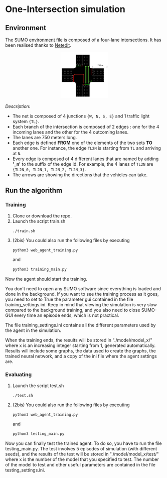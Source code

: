 # One-Intersection simulation

## Environment

The SUMO [environment file](https://github.com/GameDisplayer/Deep-QLearning-Multi-Agent-Perspective-for-Traffic-Signal-Control/tree/master/TLCS/intersection/environment.net.xml) is composed of a four-lane intersections. It has been realised thanks to [Netedit](https://sumo.dlr.de/docs/Netedit/index.html).

<p align="center">
<img src="imgs/4_way_intersection.png" width="30%" height="30%">
</p>

*Description:*
- The net is composed of 4 junctions `{W, N, S, E}` and 1 traffic light system `{TL}`. 
- Each branch of the intersection is composed of 2 edges : one for the 4 incoming lanes and the other for the 4 outcoming lanes.
- The lanes are 750 meters long. 
- Each edge is defined **FROM** one of the elements of the two sets **TO** another one. For instance, the edge `TL2N` is starting from `TL` and arriving at `N`. 
- Every edge is composed of 4 different lanes that are named by adding **'_n'** to the suffix of the edge id. For example, the 4 lanes of `TL2N` are `{TL2N_0, TL2N_1, TL2N_2, TL2N_3}`.
- The arrows are showing the directions that the vehicles can take.


## Run the algorithm 

### Training

1. Clone or download the repo.
2. Launch the script train.sh
     ```shell
    ./train.sh
    ```
3. (2bis) You could also run the following files by executing
    ```python
    python3 web_agent_training.py
    ```
    and 
    ```python
    python3 training_main.py
    ```
Now the agent should start the training.

You don't need to open any SUMO software since everything is loaded and done in the background. If you want to see the training process as it goes, you need to set to True the parameter gui contained in the file training_settings.ini. Keep in mind that viewing the simulation is very slow compared to the background training, and you also need to close SUMO-GUI every time an episode ends, which is not practical.

The file training_settings.ini contains all the different parameters used by the agent in the simulation.

When the training ends, the results will be stored in "./model/model_x/" where x is an increasing integer starting from 1, generated automatically. Results will include some graphs, the data used to create the graphs, the trained neural network, and a copy of the ini file where the agent settings are.

### Evaluating
1. Launch the script test.sh
     ```shell
    ./test.sh
    ```
2. (2bis) You could also run the following files by executing
    ```python
    python3 web_agent_training.py
    ```
    and 
    ```python
    python3 testing_main.py
    ```
Now you can finally test the trained agent. To do so, you have to run the file testing_main.py. The test involves 5 episodes of simulation (with different seeds), and the results of the test will be stored in "./model/model_x/test/" where x is the number of the model that you specified to test. The number of the model to test and other useful parameters are contained in the file testing_settings.ini.
